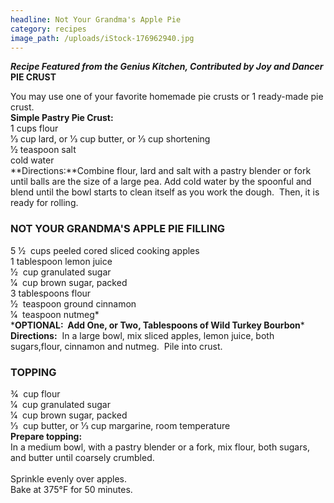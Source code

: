 ```yaml
---
headline: Not Your Grandma's Apple Pie
category: recipes
image_path: /uploads/iStock-176962940.jpg
---
```



***Recipe Featured from the Genius Kitchen, Contributed by Joy and Dancer*<br>PIE CRUST**

You may use one of your favorite homemade pie crusts or 1 ready-made pie crust.  <br>**Simple Pastry Pie Crust:**<br>1 cups flour<br>1⁄3 cup lard, or 1⁄3 cup butter, or 1⁄3 cup shortening<br>1⁄2 teaspoon salt<br>cold water<br>**Directions:**Combine flour, lard and salt with a pastry blender or fork until balls are the size of a large pea. Add cold water by the spoonful and blend until the bowl starts to clean itself as you work the dough.  Then, it is ready for rolling.

### NOT YOUR GRANDMA'S APPLE PIE FILLING

5 1⁄2  cups peeled cored sliced cooking apples<br>1 tablespoon lemon juice<br>1⁄2  cup granulated sugar<br>1⁄4  cup brown sugar, packed<br>3 tablespoons flour<br>1⁄2  teaspoon ground cinnamon<br>1⁄4  teaspoon nutmeg*<br>\***OPTIONAL:  Add One, or Two, Tablespoons of Wild Turkey Bourbon***<br>**Directions:**  In a large bowl, mix sliced apples, lemon juice, both sugars,flour, cinnamon and nutmeg.  Pile into crust.

### TOPPING

3⁄4  cup flour<br>1⁄4  cup granulated sugar<br>1⁄4  cup brown sugar, packed<br>1⁄3  cup butter, or 1⁄3 cup margarine, room temperature<br>**Prepare topping:**<br>In a medium bowl, with a pastry blender or a fork, mix flour, both sugars, and butter until coarsely crumbled.<br><br>Sprinkle evenly over apples.<br>Bake at 375°F for 50 minutes.